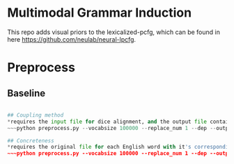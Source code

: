 # Multimodal Grammar Induction

This repo adds visual priors to the lexicalized-pcfg, which can be found in here https://github.com/neulab/neural-lpcfg.

# Preprocess

## Baseline
~~~python preprocess.py --vocabsize 100000 --replace_num 1 --dep --outputfile {OUTPUT_PATH}~~~

## Coupling method
*requires the input file for dice alignment, and the output file contains the alignment pairs with scores*
~~~python preprocess.py --vocabsize 100000 --replace_num 1 --dep --outputfile {OUTPUT_PATH} --align_input {PATH_TO_ALIGN_INPUT_FILE} --align_output {PATH_TO_ALIGN_OUTPUT_FILE}~~~

## Concreteness
*requires the original file for each English word with it's corresponding concreteness scores*
~~~python preprocess.py --vocabsize 100000 --replace_num 1 --dep --outputfile {OUTPUT_PATH} --concrete_file {PATH_TO_CONCRETE_FILE}~~~
